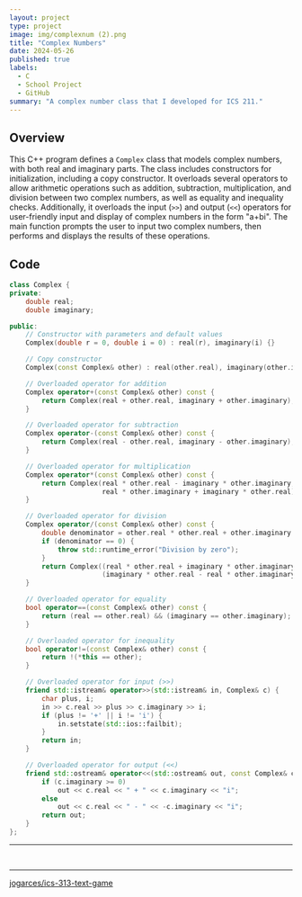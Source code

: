 ```yaml
---
layout: project
type: project
image: img/complexnum (2).png
title: "Complex Numbers"
date: 2024-05-26
published: true
labels:
  - C
  - School Project
  - GitHub
summary: "A complex number class that I developed for ICS 211."
---
```


## Overview

This C++ program defines a `Complex` class that models complex numbers, with both real and imaginary parts. 
The class includes constructors for initialization, including a copy constructor. 
It overloads several operators to allow arithmetic operations such as addition, subtraction, multiplication, and division between two complex numbers, 
as well as equality and inequality checks. Additionally, it overloads the input (`>>`) and output (`<<`) 
operators for user-friendly input and display of complex numbers in the form "a+bi". The main function prompts the user to input two complex numbers, 
then performs and displays the results of these operations.

## Code

```cpp
class Complex {
private:
    double real;
    double imaginary;

public:
    // Constructor with parameters and default values
    Complex(double r = 0, double i = 0) : real(r), imaginary(i) {}

    // Copy constructor
    Complex(const Complex& other) : real(other.real), imaginary(other.imaginary) {}

    // Overloaded operator for addition
    Complex operator+(const Complex& other) const {
        return Complex(real + other.real, imaginary + other.imaginary);
    }

    // Overloaded operator for subtraction
    Complex operator-(const Complex& other) const {
        return Complex(real - other.real, imaginary - other.imaginary);
    }

    // Overloaded operator for multiplication
    Complex operator*(const Complex& other) const {
        return Complex(real * other.real - imaginary * other.imaginary, 
                       real * other.imaginary + imaginary * other.real);
    }

    // Overloaded operator for division
    Complex operator/(const Complex& other) const {
        double denominator = other.real * other.real + other.imaginary * other.imaginary;
        if (denominator == 0) {
            throw std::runtime_error("Division by zero");
        }
        return Complex((real * other.real + imaginary * other.imaginary) / denominator,
                       (imaginary * other.real - real * other.imaginary) / denominator);
    }

    // Overloaded operator for equality
    bool operator==(const Complex& other) const {
        return (real == other.real) && (imaginary == other.imaginary);
    }

    // Overloaded operator for inequality
    bool operator!=(const Complex& other) const {
        return !(*this == other);
    }

    // Overloaded operator for input (>>)
    friend std::istream& operator>>(std::istream& in, Complex& c) {
        char plus, i;
        in >> c.real >> plus >> c.imaginary >> i;
        if (plus != '+' || i != 'i') {
            in.setstate(std::ios::failbit);
        }
        return in;
    }

    // Overloaded operator for output (<<)
    friend std::ostream& operator<<(std::ostream& out, const Complex& c) {
        if (c.imaginary >= 0)
            out << c.real << " + " << c.imaginary << "i";
        else
            out << c.real << " - " << -c.imaginary << "i";
        return out;
    }
};
```
<hr>

<pre>

</pre>

<hr>

<a href="https://github.com/jogarces/ics-313-text-game">
  <i class="large github icon" style="font-size: 200px; width: 200px; height: 200px;"></i> jogarces/ics-313-text-game
</a>
